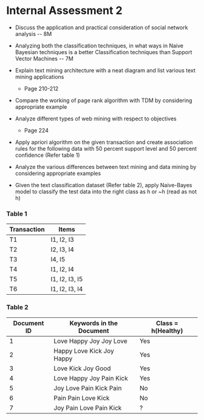 # Internal Assessment 2

- Discuss the application and practical consideration of social network analysis -- 8M
- Analyzing both the classification techniques, in what ways in Naive Bayesian techniques is a better Classification techniques than Support Vector Machines -- 7M
- Explain text mining architecture with a neat diagram and list various text mining applications
	- Page 210-212
- Compare the working of page rank algorithm with TDM by considering appropriate example

- Analyze different types of web mining with respect to objectives
	- Page 224
- Apply apriori algorithm on the given transaction and create association rules for the following data with 50 percent support level and 50 percent confidence (Refer table 1)
- Analyze the various differences between text mining and data mining by considering appropriate examples
- Given the text classification dataset (Refer table 2), apply Naive-Bayes model to classify the test data into the right class as h or ~h (read as not h)

### Table 1
| Transaction | Items |
| ----- | ----- |
| T1 | I1, I2, I3 |
| T2 | I2, I3, I4 |
| T3 | I4, I5 |
| T4 | I1, I2, I4 |
| T5 | I1, I2, I3, I5 |
| T6 | I1, I2, I3, I4 |

### Table 2
| Document ID | Keywords in the Document | Class = h(Healthy) |
| ----- | ----- | ----- |
| 1 | Love Happy Joy Joy Love | Yes |
| 2 | Happy Love Kick Joy Happy | Yes |
| 3 | Love Kick Joy Good | Yes |
| 4 | Love Happy Joy Pain Kick | Yes |
| 5 | Joy Love Pain Kick Pain | No |
| 6 | Pain Pain Love Kick | No |
| 7 | Joy Pain Love Pain Kick | ? |

